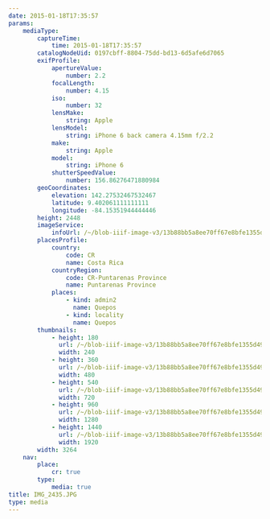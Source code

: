 ```yaml
---
date: 2015-01-18T17:35:57
params:
    mediaType:
        captureTime:
            time: 2015-01-18T17:35:57
        catalogNodeUid: 0197cbff-8804-75dd-bd13-6d5afe6d7065
        exifProfile:
            apertureValue:
                number: 2.2
            focalLength:
                number: 4.15
            iso:
                number: 32
            lensMake:
                string: Apple
            lensModel:
                string: iPhone 6 back camera 4.15mm f/2.2
            make:
                string: Apple
            model:
                string: iPhone 6
            shutterSpeedValue:
                number: 156.86276471880984
        geoCoordinates:
            elevation: 142.27532467532467
            latitude: 9.402061111111111
            longitude: -84.15351944444446
        height: 2448
        imageService:
            infoUrl: /~/blob-iiif-image-v3/13b88bb5a8ee70ff67e8bfe1355d49eedcc0a3073af6c9e7d8d80249c1be8f69/info.json
        placesProfile:
            country:
                code: CR
                name: Costa Rica
            countryRegion:
                code: CR-Puntarenas Province
                name: Puntarenas Province
            places:
                - kind: admin2
                  name: Quepos
                - kind: locality
                  name: Quepos
        thumbnails:
            - height: 180
              url: /~/blob-iiif-image-v3/13b88bb5a8ee70ff67e8bfe1355d49eedcc0a3073af6c9e7d8d80249c1be8f69/full/240%2C180/0/default.jpg
              width: 240
            - height: 360
              url: /~/blob-iiif-image-v3/13b88bb5a8ee70ff67e8bfe1355d49eedcc0a3073af6c9e7d8d80249c1be8f69/full/480%2C360/0/default.jpg
              width: 480
            - height: 540
              url: /~/blob-iiif-image-v3/13b88bb5a8ee70ff67e8bfe1355d49eedcc0a3073af6c9e7d8d80249c1be8f69/full/720%2C540/0/default.jpg
              width: 720
            - height: 960
              url: /~/blob-iiif-image-v3/13b88bb5a8ee70ff67e8bfe1355d49eedcc0a3073af6c9e7d8d80249c1be8f69/full/1280%2C960/0/default.jpg
              width: 1280
            - height: 1440
              url: /~/blob-iiif-image-v3/13b88bb5a8ee70ff67e8bfe1355d49eedcc0a3073af6c9e7d8d80249c1be8f69/full/1920%2C1440/0/default.jpg
              width: 1920
        width: 3264
    nav:
        place:
            cr: true
        type:
            media: true
title: IMG_2435.JPG
type: media
---
```

